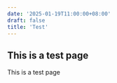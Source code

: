 ```yaml
---
date: '2025-01-19T11:00:00+08:00'
draft: false
title: 'Test'
---
```

## This is a test page
This is a test page
